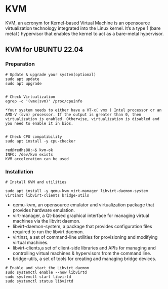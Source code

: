 # KVM
KVM, an acronym for Kernel-based Virtual Machine is an opensource virtualization technology integrated into the Linux kernel. It’s a type 1 (bare metal ) hypervisor that enables the kernel to act as a bare-metal hypervisor.

## KVM for UBUNTU 22.04

### Preparation
```
# Update & upgrade your system(optional)
sudo apt update
sudo apt upgrade


# Check Virtualization
egrep -c '(vmx|svm)' /proc/cpuinfo

*Your system needs to either have a VT-x( vmx ) Intel processor or an AMD-V (svm) processor. If the output is greater than 0, then virtualization is enabled. Otherwise, virtualization is disabled and you need to enable it in bios.


# Check CPU compatibility
sudo apt install -y cpu-checker

red@redhs88:~$ kvm-ok
INFO: /dev/kvm exists
KVM acceleration can be used
```
### Installation
```
# Install KVM and utilities

sudo apt install -y qemu-kvm virt-manager libvirt-daemon-system virtinst libvirt-clients bridge-utils
```
- qemu-kvm, an opensource emulator and virtualization package that provides hardware emulation.
- virt-manager, a Qt-based graphical interface for managing virtual machines via the libvirt daemon.
- libvirt-daemon-system, a package that provides configuration files required to run the libvirt daemon.
- virtinst, a set of command-line utilities for provisioning and modifying virtual machines.
- libvirt-clients,a set of client-side libraries and APIs for managing and controlling virtual machines & hypervisors from the command line.
- bridge-utils, a set of tools for creating and managing bridge devices.

```
# Enable and start the Libvirt daemon
sudo systemctl enable --now libvirtd
sudo systemctl start libvirtd
sudo systemctl status libvirtd
```
